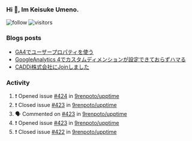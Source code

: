 ### Hi 👋, Im Keisuke Umeno.

<!--
**9renpoto/9renpoto** is a ✨ _special_ ✨ repository because its `README.md` (this file) appears on your GitHub profile.

Here are some ideas to get you started:

- 🔭 I’m currently working on ...
- 🌱 I’m currently learning ...
- 👯 I’m looking to collaborate on ...
- 🤔 I’m looking for help with ...
- 💬 Ask me about ...
- 📫 How to reach me: ...
- 😄 Pronouns: ...
- ⚡ Fun fact: ...
-->

![follow](https://img.shields.io/github/followers/9renpoto?label=Follow&style=social)
![visitors](https://komarev.com/ghpvc/?username=9renpoto&label=Profile%20views&color=0e75b6&style=flat)

### Blogs posts

<!-- BLOG-POST-LIST:START -->
- [GA4でユーザープロパティを使う](https://9renpoto.dev/2021/02/21/google-analytics-4-user-properties/)
- [GoogleAnalytics 4でカスタムディメンションが設定できておらずハマる](https://9renpoto.dev/2021/02/13/google-analytics-4/)
- [CADDi株式会社にJoinしました](https://9renpoto.dev/2020/12/05/join/)
<!-- BLOG-POST-LIST:END -->

### Activity

<!--START_SECTION:activity-->
1. ❗️ Opened issue [#424](https://github.com/9renpoto/upptime/issues/424) in [9renpoto/upptime](https://github.com/9renpoto/upptime)
2. ❗️ Closed issue [#423](https://github.com/9renpoto/upptime/issues/423) in [9renpoto/upptime](https://github.com/9renpoto/upptime)
3. 🗣 Commented on [#423](https://github.com/9renpoto/upptime/issues/423) in [9renpoto/upptime](https://github.com/9renpoto/upptime)
4. ❗️ Opened issue [#423](https://github.com/9renpoto/upptime/issues/423) in [9renpoto/upptime](https://github.com/9renpoto/upptime)
5. ❗️ Closed issue [#422](https://github.com/9renpoto/upptime/issues/422) in [9renpoto/upptime](https://github.com/9renpoto/upptime)
<!--END_SECTION:activity-->

<!--START_SECTION:waka-->
<!--END_SECTION:waka-->
